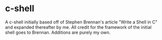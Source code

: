 # c-shell
A c-shell initially based off of Stephen Brennan's article "Write a Shell in C" and expanded thereafter by me. All credit for the framework of the initial shell goes to Brennan. Additions are purely my own.